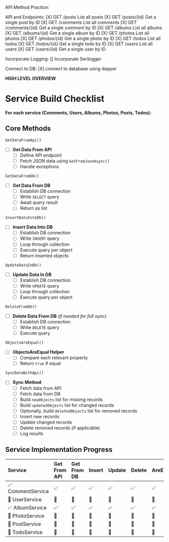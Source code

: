 ﻿API Method Practice:

API and Endpoints:
[X] GET	/posts	List all posts
[X] GET	/posts/{id}	Get a single post by ID
[X] GET	/comments	List all comments
[X] GET	/comments/{id}	Get a single comment by ID
[X] GET	/albums	List all albums
[X] GET	/albums/{id}	Get a single album by ID
[X] GET	/photos	List all photos
[X] GET	/photos/{id}	Get a single photo by ID
[X] GET	/todos	List all todos
[X] GET	/todos/{id}	Get a single todo by ID
[X] GET	/users	List all users
[X] GET	/users/{id}	Get a single user by ID

Incorporate Logging:
[] Incorporate Serilogger

Connect to DB:
[X] connect to database using dapper

**HIGH LEVEL OVERVIEW**

# Service Build Checklist

**For each service (Comments, Users, Albums, Photos, Posts, Todos):**

## Core Methods  
`GetDataFromApi()`
- [ ] **Get Data From API**
  - [ ] Define API endpoint  
  - [ ] Fetch JSON data using `GetFromJsonAsync()`  
  - [ ] Handle exceptions  

`GetDataFromDb()`
- [ ] **Get Data From DB**
  - [ ] Establish DB connection  
  - [ ] Write `SELECT` query  
  - [ ] Await query result  
  - [ ] Return as list  

`InsertDataIntoDb()`
- [ ] **Insert Data Into DB**
  - [ ] Establish DB connection  
  - [ ] Write `INSERT` query  
  - [ ] Loop through collection  
  - [ ] Execute query per object  
  - [ ] Return inserted objects  

`UpdateDataInDb()`
- [ ] **Update Data In DB**
  - [ ] Establish DB connection  
  - [ ] Write `UPDATE` query  
  - [ ] Loop through collection  
  - [ ] Execute query per object  

`DeleteFromDb()`
- [ ] **Delete Data From DB** *(if needed for full sync)*
  - [ ] Establish DB connection  
  - [ ] Write `DELETE` query  
  - [ ] Execute query  

`ObjectsAreEqual()`
- [ ] **ObjectsAreEqual Helper**
  - [ ] Compare each relevant property  
  - [ ] Return `true` if equal  

`SyncDataWithApi()`
- [ ] **Sync Method**
  - [ ] Fetch data from API  
  - [ ] Fetch data from DB  
  - [ ] Build `newObjects` list for missing records  
  - [ ] Build `updatedObjects` list for changed records  
  - [ ] Optionally, build `deletedObjects` list for removed records  
  - [ ] Insert new records  
  - [ ] Update changed records  
  - [ ] Delete removed records (if applicable)  
  - [ ] Log results  

## Service Implementation Progress  

| Service       | Get From API | Get From DB | Insert | Update | Delete | AreEqual | Sync |
|:--------------|:--------------|:------------|:---------|:--------|:---------|:------------|:-------|
| ✅ CommentService | ✅ | ✅ | ✅ | ✅ | ✅ | ✅ | ✅ |
| 🔲 UserService   | 🔲 | 🔲 | 🔲 | 🔲 | 🔲 | 🔲 | 🔲 |
| ✅ AlbumService  | ✅ | ✅ | ✅ | ✅ | ✅ | ✅ | ✅ |
| 🔲 PhotoService  | 🔲 | 🔲 | 🔲 | 🔲 | 🔲 | 🔲 | 🔲 |
| 🔲 PostService   | 🔲 | 🔲 | 🔲 | 🔲 | 🔲 | 🔲 | 🔲 |
| 🔲 TodoService   | 🔲 | 🔲 | 🔲 | 🔲 | 🔲 | 🔲 | 🔲 |

